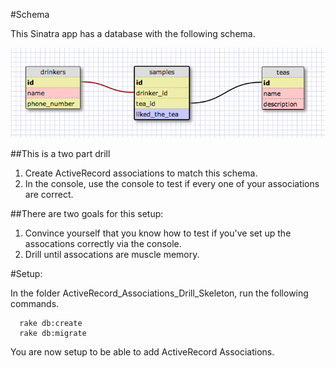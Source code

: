 #Schema

This Sinatra app has a database with the following schema. 

![](README_imgs/schema.png)

##This is a two part drill 

1. Create ActiveRecord associations to match this schema. 
2. In the console, use the console to test if every one of your associations are correct. 

##There are two goals for this setup:
1. Convince yourself that you know how to test if you've set up the assocations correctly via the console.
2. Drill until assocations are muscle memory. 



#Setup: 

In the folder ActiveRecord_Associations_Drill_Skeleton, run the following commands.

```
  rake db:create
  rake db:migrate
```

You are now setup to be able to add ActiveRecord Associations. 